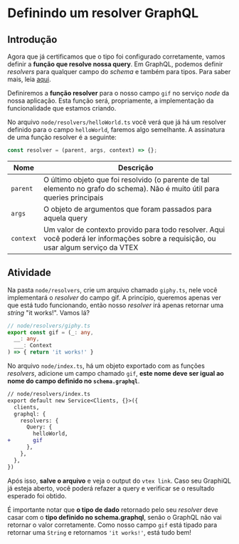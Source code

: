 # Definindo um resolver GraphQL

## Introdução
Agora que já certificamos que o tipo foi configurado corretamente, vamos definir a **função que resolve nossa query**. Em GraphQL, podemos definir _resolvers_ para qualquer campo do _schema_ e também para tipos. Para saber mais, leia [aqui](https://graphql.org/learn/execution/).

Definiremos a **função resolver** para o nosso campo `gif` no serviço _node_ da nossa aplicação. Esta função será, propriamente, a implementação da funcionalidade que estamos criando.

No arquivo `node/resolvers/helloWorld.ts` você verá que já há um resolver definido para o campo `helloWorld`, faremos algo semelhante. A assinatura de uma função resolver é a seguinte:

```javascript
const resolver = (parent, args, context) => {};
```

| Nome      | Descrição                                                                                                                           |
| --------- | ----------------------------------------------------------------------------------------------------------------------------------- |
| `parent`  | O último objeto que foi resolvido (o parente de tal elemento no grafo do schema). Não é muito útil para queries principais          |
| `args`    | O objeto de argumentos que foram passados para aquela query                                                                         |
| `context` | Um valor de contexto provido para todo resolver. Aqui você poderá ler informações sobre a requisição, ou usar algum serviço da VTEX |

## Atividade

Na pasta `node/resolvers`, crie um arquivo chamado `giphy.ts`, nele você implementará o *resolver* do campo gif. A princípio, queremos apenas ver que está tudo funcionando, então nosso *resolver* irá apenas retornar uma *string* "it works!".  Vamos lá?
```ts
// node/resolvers/giphy.ts
export const gif = (_: any,
  __: any,
  ___: Context 
) => { return 'it works!' }
```

No arquivo `node/index.ts`, há um objeto exportado com as funções *resolvers*, adicione um campo chamado `gif`, **este nome deve ser igual ao nome do campo definido no `schema.graphql`**.
```diff
// node/resolvers/index.ts
export default new Service<Clients, {}>({
  clients,
  graphql: {
    resolvers: {
      Query: {
        helloWorld,
+       gif 
      },
    },
  },
})
```

Após isso, **salve o arquivo** e veja o output do `vtex link`. Caso seu GraphiQL já esteja aberto, você poderá refazer a query e verificar se o resultado esperado foi obtido. 

É importante notar que **o tipo de dado** retornado pelo seu _resolver_ deve casar com o **tipo definido no schema.graphql**, senão o GraphQL não vai retornar o valor corretamente. Como nosso campo `gif` está tipado para retornar uma `String` e retornamos `'it works!'`, está tudo bem!